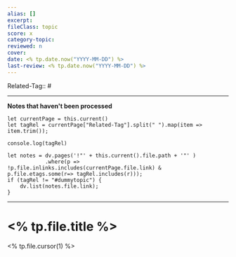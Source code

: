 ```yaml
---
alias: []
excerpt:
fileClass: topic
score: x
category-topic:
reviewed: n
cover:
date: <% tp.date.now("YYYY-MM-DD") %>
last-review: <% tp.date.now("YYYY-MM-DD") %>
---
```

Related-Tag:: #

---
**Notes that haven't been processed**
~~~dataviewjs
let currentPage = this.current()
let tagRel = currentPage["Related-Tag"].split(" ").map(item => item.trim());

console.log(tagRel)

let notes = dv.pages('!"' + this.current().file.path + '"' )
			.where(p => !p.file.inlinks.includes(currentPage.file.link) & p.file.etags.some(r=> tagRel.includes(r)));
if (tagRel != "#dummytopic") {
	dv.list(notes.file.link);
}
~~~
---
# <% tp.file.title %>

<% tp.file.cursor(1) %>